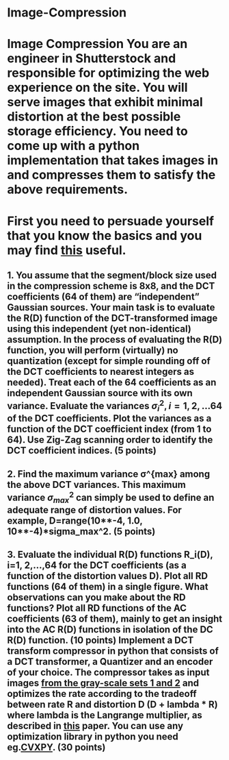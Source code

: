 # Image-Compression


# Image Compression You are an engineer in Shutterstock and responsible for optimizing the web experience on the site. You will serve images that exhibit minimal distortion at the best possible storage efficiency. You need to come up with a python implementation that takes images in and compresses them to satisfy the above requirements.  
# First you need to persuade yourself that you know the basics and you may find [this](http://www.eecs.umich.edu/courses/eecs206/archive/fall03/public/lab/lab5/lab5.pdf) useful. 

## 1. You assume that the segment/block size used in the compression scheme is 8x8, and the DCT coefficients (64 of them) are “independent” Gaussian sources. Your main task is to evaluate the R(D) function of the DCT-transformed image using this independent (yet non-identical) assumption. In the process of evaluating the R(D) function, you will perform (virtually) no quantization (except for simple rounding off of the DCT coefficients to nearest integers as needed). Treat each of the 64 coefficients as an independent Gaussian source with its own variance. Evaluate the variances $\sigma^2_i, i=1,2,...64$ of the DCT coefficients. Plot the variances as a function of the DCT coefficient index (from 1 to 64). Use Zig-Zag scanning order to identify the DCT coefficient indices. (5 points) 
## 2.  Find the maximum variance σ^{max} among the above DCT variances. This maximum variance $σ^2_{max}$ can simply be used to define an adequate range of distortion values. For example, D=range(10**-4, 1.0, 10**-4)*sigma_max^2. (5 points) 
## 3.  Evaluate the individual R(D) functions R_i(D), i=1, 2,...,64 for the DCT coefficients (as a function of the distortion values D). Plot all RD functions (64 of them) in a single figure. What observations can you make about the RD functions? Plot all RD functions of the AC coefficients (63 of them), mainly to get an insight into the AC R(D) functions in isolation of the DC R(D) function. (10 points) Implement a DCT transform compressor in python that consists of a DCT transformer, a Quantizer and an encoder of your choice. The compressor takes as input images [from the gray-scale sets 1 and 2](http://links.uwaterloo.ca/Repository.html) and optimizes the rate according to the tradeoff between rate R and distortion D (D + lambda * R) where lambda is the Langrange multiplier, as described in [this](https://engineering.purdue.edu/~zhu0/ece634_s19/lecture/rd-ortega-spm1998.pdf) paper. You can use any optimization library in python you need eg.[CVXPY](https://www.cvxpy.org/related_projects/index.html).  (30 points)
